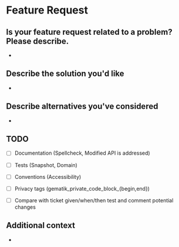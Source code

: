 # **Feature Request**

## **Is your feature request related to a problem? Please describe.**
<!-- A clear and concise description of what the problem is. Ex. I'm always frustrated when [...] -->

*

## **Describe the solution you'd like**
<!-- A clear and concise description of what you want to happen. -->

*

## **Describe alternatives you've considered**
<!-- A clear and concise description of any alternative solutions or features you've considered. -->

*

## TODO
- [ ] Documentation (Spellcheck, Modified API is addressed)
- [ ] Tests (Snapshot, Domain)
- [ ] Conventions (Accessibility)
- [ ] Privacy tags (gematik_private_code_block_{begin,end})
- [ ] Compare with ticket given/when/then test and comment potential changes 


## **Additional context**
<!-- Add any other context or additional information about the problem here.-->

*
